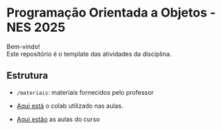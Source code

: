 # Programação Orientada a Objetos - NES 2025

Bem-vindo!  
Este repositório é o template das atividades da disciplina.

## Estrutura

- `/materiais`: materiais fornecidos pelo professor

- [Aqui está](https://colab.research.google.com/drive/1vhT3ckAb48O-kdj6S9J5ZycipxFS5C1g?usp=sharing) o colab utilizado nas aulas.

- [Aqui estão](https://www.youtube.com/watch?v=Uo9r4q42N6M&list=PLh-8fk3VvocCCMujKEsHqd9k4YrInEymZ&index=4&ab_channel=NovoEnsinoSuplementarAL) as aulas do curso

